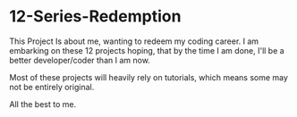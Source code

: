 # 12-Series-Redemption

This Project Is about me, wanting to redeem my coding career.
I am embarking on these 12 projects hoping, that by the time I am done, I'll be a better developer/coder than I am now.

Most of these projects will heavily rely on tutorials, which means some may not be entirely original.

All the best to me.
